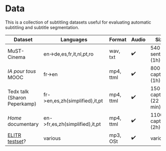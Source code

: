 # Data

This is a collection of subtitling datasets useful for evaluating automatic subtitling and subtitle segmentation.

| Dataset     | Languages                | Format  | Audio              | Size  | Segmentation | Timestamps |
|-------------|--------------------------|---------|--------------------|-------|--------------|------------|
| MuST-Cinema | en->de,es,fr,it,nl,pt,ro | wav, txt| :heavy_check_mark: | 540 sents (1h) | \<eob\>, \<eol\> | no (srt available)      |
| *IA pour tous* MOOC | fr->en           | mp4, ttml | :heavy_check_mark: | 800 captions (1h) | xml tree | yes (in ttml) |
| Tedx talk (Sharon Peperkamp) | fr->en,es,zh(simplified),it,pt | mp4, ttml | :heavy_check_mark: | 150 captions (22 min) | xml tree | yes (in ttml) |
| *Home* documentary | en->fr,es,zh(simplified),it,pt | mp4, ttml | :heavy_check_mark: | 1100 captions (2h) | xml tree | yes (in ttml) |
| [ELITR testset](https://github.com/ELITR/elitr-testset)? | various | mp3, OSt |  :heavy_check_mark: | various | no | no |
